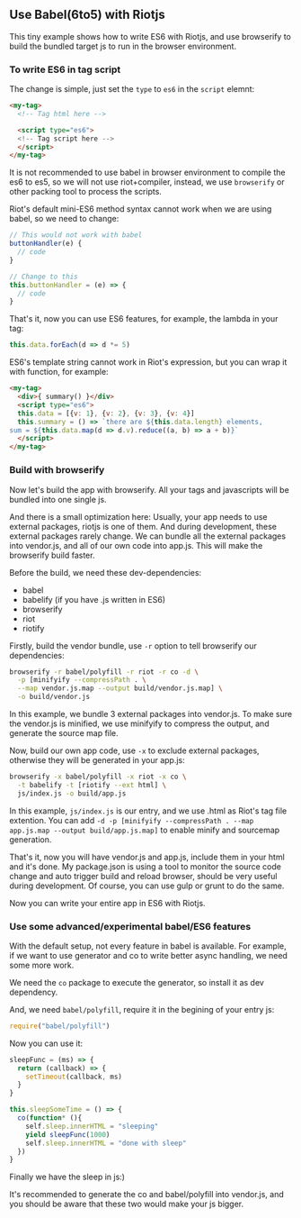 ## Use Babel(6to5) with Riotjs

This tiny example shows how to write ES6 with Riotjs, and use browserify to build the bundled target js to run in the browser environment.


### To write ES6 in tag script

The change is simple, just set the `type` to `es6` in the `script` elemnt:

```html
<my-tag>
  <!-- Tag html here -->

  <script type="es6">
  <!-- Tag script here -->
  </script>
</my-tag>
```

It is not recommended to use babel in browser environment to compile the es6 to es5, so we will not use riot+compiler, instead, we use `browserify` or other packing tool to process the scripts.

Riot's default mini-ES6 method syntax cannot work when we are using babel, so we need to change:

```js
// This would not work with babel
buttonHandler(e) {
  // code
}

// Change to this
this.buttonHandler = (e) => {
  // code
}
```

That's it, now you can use ES6 features, for example, the lambda in your tag:

```js
this.data.forEach(d => d *= 5)
```

ES6's template string cannot work in Riot's expression, but you can wrap it with function, for example:

```html
<my-tag>
  <div>{ summary() }</div>
  <script type="es6">
  this.data = [{v: 1}, {v: 2}, {v: 3}, {v: 4}]
  this.summary = () => `there are ${this.data.length} elements,
sum = ${this.data.map(d => d.v).reduce((a, b) => a + b)}`
  </script>
</my-tag>
```

### Build with browserify

Now let's build the app with browserify. All your tags and javascripts will be bundled into one single js.

And there is a small optimization here: Usually, your app needs to use external packages, riotjs is one of them. And during development, these external packages rarely change. We can bundle all the external packages into vendor.js, and all of our own code into app.js. This will make the browserify build faster.

Before the build, we need these dev-dependencies:
* babel
* babelify (if you have .js written in ES6)
* browserify
* riot
* riotify

Firstly, build the vendor bundle, use `-r` option to tell browserify our dependencies:

```bash
browserify -r babel/polyfill -r riot -r co -d \
  -p [minifyify --compressPath . \
  --map vendor.js.map --output build/vendor.js.map] \
  -o build/vendor.js
```

In this example, we bundle 3 external packages into vendor.js. To make sure the vendor.js is minified, we use minifyify to compress the output, and generate the source map file.

Now, build our own app code, use `-x` to exclude external packages, otherwise they will be generated in your app.js:

```bash
browserify -x babel/polyfill -x riot -x co \
  -t babelify -t [riotify --ext html] \
  js/index.js -o build/app.js
```

In this example, `js/index.js` is our entry, and we use .html as Riot's tag file extention. You can add `-d -p [minifyify --compressPath . --map app.js.map --output build/app.js.map]` to enable minify and sourcemap generation.

That's it, now you will have vendor.js and app.js, include them in your html and it's done. My package.json is using a tool to monitor the source code change and auto trigger build and reload browser, should be very useful during development. Of course, you can use gulp or grunt to do the same.

Now you can write your entire app in ES6 with Riotjs.

### Use some advanced/experimental babel/ES6 features

With the default setup, not every feature in babel is available. For example, if we want to use generator and co to write better async handling, we need some more work.

We need the `co` package to execute the generator, so install it as dev dependency.

And, we need `babel/polyfill`, require it in the begining of your entry js:

```js
require("babel/polyfill")
```

Now you can use it:

```js
sleepFunc = (ms) => {
  return (callback) => {
    setTimeout(callback, ms)
  }
}

this.sleepSomeTime = () => {
  co(function* (){
    self.sleep.innerHTML = "sleeping"
    yield sleepFunc(1000)
    self.sleep.innerHTML = "done with sleep"
  })
}
```

Finally we have the sleep in js:)

It's recommended to generate the co and babel/polyfill into vendor.js, and you should be aware that these two would make your js bigger.
